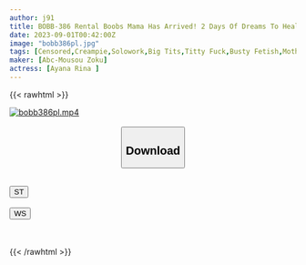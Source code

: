 ```yaml
---
author: j91
title: BOBB-386 Rental Boobs Mama Has Arrived! 2 Days Of Dreams To Heal With A Huge Breast Surrogate Mom Dispatch Service! Boin Rina Ayana Box
date: 2023-09-01T00:42:00Z
image: "bobb386pl.jpg"
tags: [Censored,Creampie,Solowork,Big Tits,Titty Fuck,Busty Fetish,Mother	 ]
maker: [Abc-Mousou Zoku]
actress: [Ayana Rina ]
---
```



{{< rawhtml >}}

<div class="video" data-videoid="lkLyqko6BYu7RpG">
    <a href="javascript:;">
        <img src="https://my.j91.asia/posts/bobb386pl/bobb386pl.jpg" width="WIDTH" height="HEIGHT" alt="bobb386pl.mp4" loading="lazy">
    </a>
</div>

<script type="text/javascript" src="https://j91.asia/asset/on-demand-st.js"></script>

<br>
  <link rel="stylesheet" href="https://j91.asia/asset/bs5.css">
  
  <center>
  <button class="btn btn-primary" type="button" data-bs-toggle="collapse" data-bs-target=".multi-collapse" aria-expanded="false" aria-controls="multiCollapseExample1 multiCollapseExample2"><h2>Download</h2></button></center>
</p>
<div class="row">
  <div class="col">
    <div class="collapse multi-collapse" id="multiCollapseExample1">
      <div class="card card-body">
	      	      <br>
<div class="buttons">  
<a href="https://streamtape.to/v/lkLyqko6BYu7RpG"><button class="btn-hover color-3"><i class="fa fa-download"></i> ST</button></a></div>
    </div>
  </div>
</div>
  <div class="col">
    <div class="collapse multi-collapse" id="multiCollapseExample2">
      <div class="card card-body">
	      <br>
<div class="buttons">
    <a href="https://wolfstream.tv/ay2qq7zb1sp1"><button class="btn-hover color-9"><i class="fa fa-download"></i> WS</button></a></div>
<br><br>
      </div>
    </div>
  </div>
</div>

{{< /rawhtml >}}
